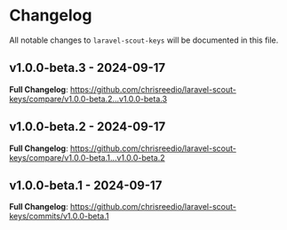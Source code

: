 # Changelog

All notable changes to `laravel-scout-keys` will be documented in this file.

## v1.0.0-beta.3 - 2024-09-17

**Full Changelog**: https://github.com/chrisreedio/laravel-scout-keys/compare/v1.0.0-beta.2...v1.0.0-beta.3

## v1.0.0-beta.2 - 2024-09-17

**Full Changelog**: https://github.com/chrisreedio/laravel-scout-keys/compare/v1.0.0-beta.1...v1.0.0-beta.2

## v1.0.0-beta.1 - 2024-09-17

**Full Changelog**: https://github.com/chrisreedio/laravel-scout-keys/commits/v1.0.0-beta.1
